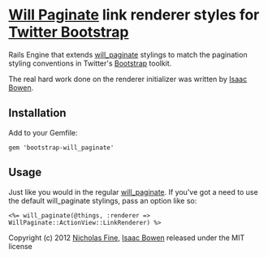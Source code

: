 # [Will Paginate][wp] link renderer styles for [Twitter Bootstrap][bs]

Rails Engine that extends [will_paginate][wp] stylings to match the pagination styling conventions 
in Twitter's [Bootstrap][bs] toolkit.

The real hard work done on the renderer initializer was written by [Isaac Bowen][is].

## Installation

Add to your Gemfile:  
    
    gem 'bootstrap-will_paginate'

## Usage

Just like you would in the regular [will_paginate][wp].  If you've got a need to use the default will_paginate stylings,
pass an option like so:

    <%= will_paginate(@things, :renderer => WillPaginate::ActionView::LinkRenderer) %>


Copyright (c) 2012 [Nicholas Fine](http://ndfine.com), [Isaac Bowen](http://isaacbowen.com) released under the MIT license  

[wp]: http://github.com/mislav/will_paginate
[bs]: http://twitter.github.com/bootstrap
[is]: https://gist.github.com/1182136
